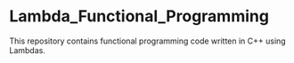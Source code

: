 # Lambda_Functional_Programming
This repository contains functional programming code written in C++ using Lambdas. 
